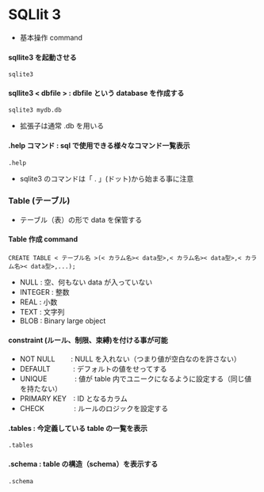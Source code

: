 # SQLlit 3
- 基本操作 command
#### sqllite3 を起動させる
    sqlite3
#### sqllite3 < dbfile > : dbfile という database を作成する
    sqlite3 mydb.db
- 拡張子は通常 .db を用いる
#### .help コマンド : sql で使用できる様々なコマンド一覧表示
    .help
- sqlite3 のコマンドは「 . 」(ドット)から始まる事に注意
### Table (テーブル)
- テーブル（表）の形で data を保管する
#### Table 作成 command
    CREATE TABLE < テーブル名 >(< カラム名>< data型>,< カラム名>< data型>,< カラム名>< data型>,...);
- NULL : 空、何もない data が入っていない
- INTEGER : 整数
- REAL : 小数
- TEXT : 文字列
- BLOB : Binary large object
#### constraint (ルール、制限、束縛)を付ける事が可能
- NOT NULL　　  : NULL を入れない（つまり値が空白なのを許さない）
- DEFAULT　　　 : デフォルトの値をせってする
- UNIQUE　　　　: 値が table 内でユニークになるように設定する（同じ値を持たない）
- PRIMARY KEY　: ID となるカラム
- CHECK　　　　 : ルールのロジックを設定する
#### .tables : 今定義している table の一覧を表示
    .tables
#### .schema : table の構造（schema）を表示する
    .schema
